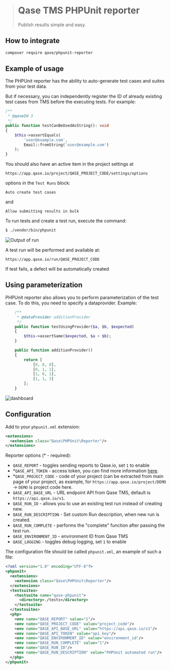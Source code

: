 > # Qase TMS PHPUnit reporter
>
> Publish results simple and easy.

## How to integrate

```bash
composer require qase/phpunit-reporter
```

## Example of usage

The PHPUnit reporter has the ability to auto-generate test cases
and suites from your test data.

But if necessary, you can independently register the ID of already
existing test cases from TMS before the executing tests. For example:

```php
/**
 * @qaseId 3
 */
public function testCanBeUsedAsString(): void
{
    $this->assertEquals(
        'user@example.com',
        Email::fromString('user@example.com')
    );
}
```

You should also have an active item in the project settings at

```
https://app.qase.io/project/QASE_PROJECT_CODE/settings/options
```

options in the `Test Runs` block:

```
Auto create test cases
```
and
```
Allow submitting results in bulk
```

To run tests and create a test run, execute the command:

```bash
$ ./vendor/bin/phpunit
```

![Output of run](example/screenshots/screenshot.png)

A test run will be performed and available at:
```
https://app.qase.io/run/QASE_PROJECT_CODE
```

If test fails, a defect will be automatically created

## Using parameterization

PHPUnit reporter also allows you to perform parameterization of the test case. To do this, you need to specify a dataprovider. Example:
```php
    /**
     * @dataProvider additionProvider
     */
    public function testUsingProvider($a, $b, $expected)
    {
        $this->assertSame($expected, $a + $b);
    }

    public function additionProvider()
    {
        return [
            [0, 0, 0],
            [0, 1, 1],
            [1, 0, 1],
            [1, 1, 3]
        ];
    }
```
![dashboard](example/screenshots/screenshot2.png)

## Configuration

Add to your `phpunit.xml` extension:

```xml
<extensions>
  <extension class="Qase\PHPUnit\Reporter"/>
</extensions>
```

Reporter options (* - required):

- `QASE_REPORT` - toggles sending reports to Qase.io, set `1` to enable
- *`QASE_API_TOKEN` - access token, you can find more information [here][auth].
- *`QASE_PROJECT_CODE` - code of your project (can be extracted from main page of your project,
  as example, for `https://app.qase.io/project/DEMO` -> `DEMO` is project code here.
- `QASE_API_BASE_URL` - URL endpoint API from Qase TMS, default is `https://api.qase.io/v1`.
- `QASE_RUN_ID` - allows you to use an existing test run instead of creating new.
- `QASE_RUN_DESCRIPTION` - Set custom Run description, when new run is created.
- `QASE_RUN_COMPLETE` - performs the "complete" function after passing the test run.
- `QASE_ENVIRONMENT_ID` - environment ID from Qase TMS
- `QASE_LOGGING` - toggles debug logging, set `1` to enable

The configuration file should be called `phpunit.xml`, an example of such a file:

```xml
<?xml version="1.0" encoding="UTF-8"?>
<phpunit>
  <extensions>
    <extension class="Qase\PHPUnit\Reporter"/>
  </extensions>
  <testsuites>
    <testsuite name="qase-phpunit">
      <directory>./tests</directory>
    </testsuite>
  </testsuites>
  <php>
    <env name="QASE_REPORT" value="1"/>
    <env name="QASE_PROJECT_CODE" value="project_code"/>
    <env name="QASE_API_BASE_URL" value="https://api.qase.io/v1"/>
    <env name="QASE_API_TOKEN" value="api_key"/>
    <env name="QASE_ENVIRONMENT_ID" value="environment_id"/>
    <env name="QASE_RUN_COMPLETE" value="1"/>
    <env name="QASE_RUN_ID"/>
    <env name="QASE_RUN_DESCRIPTION" value="PHPUnit automated run"/>
  </php>
</phpunit>
```

<!-- references -->

[auth]: https://developers.qase.io/#authentication
